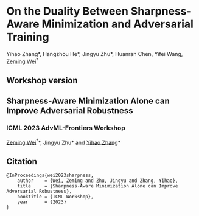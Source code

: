 # On the Duality Between Sharpness-Aware Minimization and Adversarial Training
Yihao Zhang\*, Hangzhou He\*, Jingyu Zhu\*, Huanran Chen, Yifei Wang, [Zeming Wei](https://weizeming.github.io)${}^\dagger$

## Workshop version
## Sharpness-Aware Minimization Alone can Improve Adversarial Robustness
### ICML 2023 AdvML-Frontiers Workshop
[Zeming Wei](https://weizeming.github.io)${}^\dagger$\*, Jingyu Zhu\* and [Yihao Zhang](https://zhang-yihao.github.io/)\*

## Citation
```
@InProceedings{wei2023sharpness,
    author    = {Wei, Zeming and Zhu, Jingyu and Zhang, Yihao},
    title     = {Sharpness-Aware Minimization Alone can Improve Adversarial Robustness},
    booktitle = {ICML Workshop},
    year      = {2023}
}
```
